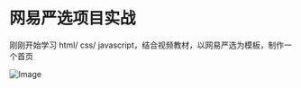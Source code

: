 # 网易严选项目实战
刚刚开始学习 html/ css/ javascript，结合视频教材，以网易严选为模板，制作一个首页

![Image](https://github.com/kitaharafay/WangYi-Yanxuan-homepage/images/wangyi-yanxuan.png)



